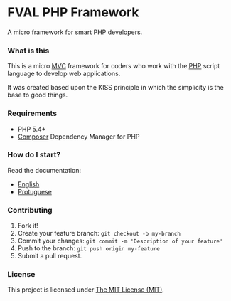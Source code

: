 # FVAL PHP Framework #

A micro framework for smart PHP developers.

### What is this ###

This is a micro [MVC](https://en.wikipedia.org/wiki/Model%E2%80%93view%E2%80%93controller) framework for coders who work with the [PHP](http://www.php.net) script language to develop web applications.

It was created based upon the KISS principle in which the simplicity is the base to good things.

### Requirements ###

* PHP 5.4+
* [Composer](https://getcomposer.org/) Dependency Manager for PHP

### How do I start? ###

Read the documentation:

* [English](/documentation/en/README.md)
* [Protuguese](/documentation/pt/README.md)

### Contributing ###

1. Fork it!
2. Create your feature branch: `git checkout -b my-branch`
3. Commit your changes: `git commit -m 'Description of your feature'`
4. Push to the branch: `git push origin my-feature`
5. Submit a pull request.

### License ###

This project is licensed under [The MIT License (MIT)](/documentation/MIT.txt).
